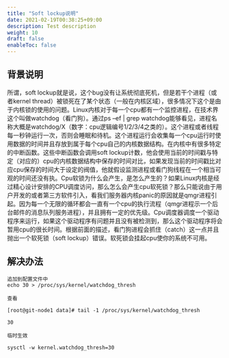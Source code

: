 ```yaml
---
title: "Soft lockup说明"
date: 2021-02-19T00:38:25+09:00
description: Test description
weight: 10
draft: false
enableToc: false
---
```


## 背景说明

所谓，soft lockup就是说，这个bug没有让系统彻底死机，但是若干个进程（或者kernel thread）被锁死在了某个状态（一般在内核区域），很多情况下这个是由于内核锁的使用的问题。Linux内核对于每一个cpu都有一个监控进程，在技术界这个叫做watchdog（看门狗）。通过ps –ef | grep watchdog能够看见，进程名称大概是watchdog/X（数字：cpu逻辑编号1/2/3/4之类的）。这个进程或者线程每一秒钟运行一次，否则会睡眠和待机。这个进程运行会收集每一个cpu运行时使用数据的时间并且存放到属于每个cpu自己的内核数据结构。在内核中有很多特定的中断函数。这些中断函数会调用soft lockup计数，他会使用当前的时间戳与特定（对应的）cpu的内核数据结构中保存的时间对比，如果发现当前的时间戳比对应cpu保存的时间大于设定的阀值，他就假设监测进程或看门狗线程在一个相当可观的时间还没有执。Cpu软锁为什么会产生，是怎么产生的？如果Linux内核是经过精心设计安排的CPU调度访问，那么怎么会产生cpu软死锁？那么只能说由于用户开发的或者第三方软件引入，看我们服务器内核panic的原因就是qmgr进程引起。因为每一个无限的循环都会一直有一个cpu的执行流程（qmgr进程示一个后台邮件的消息队列服务进程），并且拥有一定的优先级。Cpu调度器调度一个驱动程序来运行，如果这个驱动程序有问题并且没有被检测到，那么这个驱动程序将会暂用cpu的很长时间。根据前面的描述，看门狗进程会抓住（catch）这一点并且抛出一个软死锁（soft lockup）错误。软死锁会挂起cpu使你的系统不可用。

## 解决办法

```
追加到配置文件中
echo 30 > /proc/sys/kernel/watchdog_thresh 

查看

[root@git-node1 data]# tail -1 /proc/sys/kernel/watchdog_thresh

30

临时生效

sysctl -w kernel.watchdog_thresh=30

```



